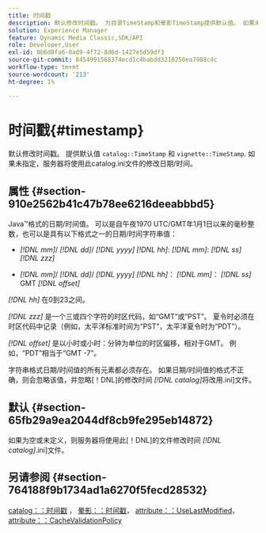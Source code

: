 ```yaml
---
title: 时间戳
description: 默认修改时间戳。 为目录TimeStamp和晕影TimeStamp提供默认值。 如果未指定，服务器将使用此catalog.ini文件的修改日期/时间。
solution: Experience Manager
feature: Dynamic Media Classic,SDK/API
role: Developer,User
exl-id: 0b6d8fa6-0ad9-4f72-8d6d-1427e5d59df3
source-git-commit: 8454991568374ecd1c4babdd3210250ea7988c4c
workflow-type: tm+mt
source-wordcount: '213'
ht-degree: 1%

---
```


# 时间戳{#timestamp}

默认修改时间戳。 提供默认值 `catalog::TimeStamp` 和 `vignette::TimeStamp`. 如果未指定，服务器将使用此catalog.ini文件的修改日期/时间。

## 属性 {#section-910e2562b41c47b78ee6216deeabbbd5}

Java™格式的日期/时间值。 可以是自午夜1970 UTC/GMT年1月1日以来的毫秒整数，也可以是具有以下格式之一的日期/时间字符串值：

* *[!DNL mm]*/ *[!DNL dd]*/ *[!DNL yyyy]* *[!DNL hh]*: *[!DNL mm]*: *[!DNL ss]* *[!DNL zzz]*

* *[!DNL mm]*/ *[!DNL dd]*/ *[!DNL yyyy]* *[!DNL hh]*： *[!DNL mm]*： *[!DNL ss]* GMT *[!DNL offset]*

*[!DNL hh]* 在0到23之间。

*[!DNL zzz]* 是一个三或四个字符的时区代码，如“GMT”或“PST”。 夏令时必须在时区代码中记录（例如，太平洋标准时间为“PST”，太平洋夏令时为“PDT”）。

*[!DNL offset]* 是以小时或小时：分钟为单位的时区偏移，相对于GMT。 例如，“PDT”相当于“GMT -7”。

字符串格式日期/时间值的所有元素都必须存在。 如果日期/时间值的格式不正确，则会忽略该值，并忽略[！DNL]的修改时间 *[!DNL catalog]*&#x200B;将改用.ini]文件。

## 默认 {#section-65fb29a9ea2044df8cb9fe295eb14872}

如果为空或未定义，则服务器将使用此[！DNL]的文件修改时间 *[!DNL catalog]*.ini]文件。

## 另请参阅 {#section-764188f9b1734ad1a6270f5fecd28532}

[catalog：：时间戳](../../../../../ir-api/material-cat/image-rendering-api-ref/c-ir-material-catalog/c-ir-material-data-reference/r-ir-timestamp-dataref.md#reference-6daf7973dc4f4b4e9e8165756db7c319) ， [晕影：：时间戳](../../../../../ir-api/material-cat/image-rendering-api-ref/c-ir-material-catalog/c-ir-vignette-map-reference/r-ir-timestamp-vignette.md#reference-d57cdd40a6a645d199dbb1d56cc85bc1)， [attribute：：UseLastModified](../../../../../ir-api/material-cat/image-rendering-api-ref/c-ir-material-catalog/c-ir-attributes-reference/r-ir-uselastmodified.md#reference-d2ab628c9e004fedbd38324866dbca1d)， [attribute：：CacheValidationPolicy](../../../../../ir-api/material-cat/image-rendering-api-ref/c-ir-material-catalog/c-ir-attributes-reference/r-ir-cachevalidationpolicy.md#reference-2d71679733474d8aa116db6ceba87fa4)
